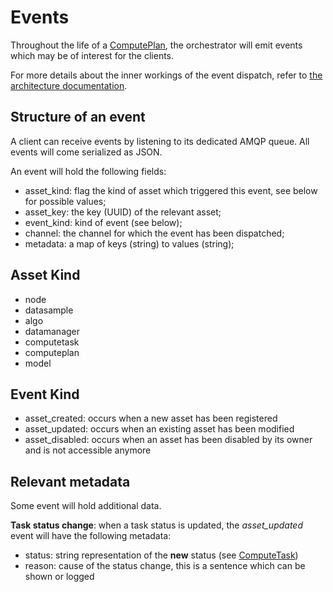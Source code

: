 # Events

Throughout the life of a [ComputePlan](./assets/computeplan.md), the orchestrator will emit events which may be of interest for the clients.

For more details about the inner workings of the event dispatch, refer to [the architecture documentation](./architecture.md).

## Structure of an event

A client can receive events by listening to its dedicated AMQP queue.
All events will come serialized as JSON.

An event will hold the following fields:

- asset_kind: flag the kind of asset which triggered this event, see below for possible values;
- asset_key: the key (UUID) of the relevant asset;
- event_kind: kind of event (see below);
- channel: the channel for which the event has been dispatched;
- metadata: a map of keys (string) to values (string);

## Asset Kind

- node
- datasample
- algo
- datamanager
- computetask
- computeplan
- model

## Event Kind

- asset_created: occurs when a new asset has been registered
- asset_updated: occurs when an existing asset has been modified
- asset_disabled: occurs when an asset has been disabled by its owner and is not accessible anymore

## Relevant metadata

Some event will hold additional data.

**Task status change**: when a task status is updated, the *asset_updated* event will have the following metadata:

- status: string representation of the **new** status (see [ComputeTask](./assets/computetask.md))
- reason: cause of the status change, this is a sentence which can be shown or logged
